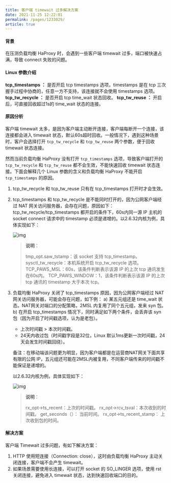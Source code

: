 ```yaml
---
title: 客户端 timewait 过多解决方案    
date: 2021-11-25 12:22:01
permalink: /pages/1233029/
article: true
---
```



#### 背景

在压测负载均衡 HaProxy 时，会遇到一些客户端 timewait 过多，端口被快速占满，导致 connect 失败的问题。

#### Linux 参数介绍

**tcp_timestamps ：** 是否开启 tcp timestamps 选项，timestamps 是在 tcp 三次握手过程中协商的，任意一方不支持，该连接就不会使用 timestamps 选项。
**tcp_tw_recycle ：** 是否开启 tcp time_wait 状态回收。
**tcp_tw_reuse ：** 开启后，可直接回收超过1s的 time_wait 状态的连接。

#### 原因分析

客户端 timewait 太多，是因为客户端主动断开连接，客户端每断开一个连接，该连接都会进入 timewait 状态，默认60s超时回收。一般情况下，遇到这种场景时，客户会选择打开 `tcp_tw_recycle` 和 `tcp_tw_reuse` 两个参数，便于回收 timewait 状态连接。

然而当前负载均衡 HaProxy 没有打开 `tcp_timestamps` 选项，导致客户端打开的 `tcp_tw_recycle` 和 `tcp_tw_reuse` 都不会生效，不能快速回收 timewait 状态连接。下面会解释几个 Linux 参数的含义和负载均衡 HaProxy 不能开启 `tcp_timestamps` 的原因。

1. tcp_tw_recycle 和 tcp_tw_reuse 只有在 tcp_timestamps 打开时才会生效。

2. tcp_timestamps 和 tcp_tw_recycle 是不能同时打开的，因为公网客户端经过 NAT 网关访问服务器，会存在问题，原因如下：
   tcp_tw_recycle/tcp_timestamps 都开启的条件下，60s内同一源 IP 主机的 socket connect 请求中的 timestamp 必须是递增的。以2.6.32内核为例，具体实现如下：

   ![img](https://mc.qcloudimg.com/static/img/2199611fec3b323a7b8fd3bb38459913/Linux1.png)

   > **说明**：
   >
   > tmp_opt.saw_tstamp：该 socket 支持 tcp_timestamp。
   > sysctl_tw_recycle：本机系统开启 tcp_tw_recycle 选项。
   > TCP_PAWS_MSL：60s，该条件判断表示该源 IP 的上次 tcp 通讯发生在60s内。
   > TCP_PAWS_WINDOW：1，该条件判断表示该源 IP 的上次 tcp 通讯的 timestamp 大于本次 tcp。

3. 负载均衡 HaProxy 关闭了 tcp_timestamps 原因，因为公网客户端经过 NAT 网关访问服务器，可能会存在问题，如下例：
   a) 某五元组还是 time_wait 状态。NAT网关对端口的分配策略，2MSL 内复用了同个五元组，发来 syn 包。
   b) 在开启 tcp_timestamps 情况下，同时满足如下两个条件，会丢弃该 syn 包（因为开启了时间戳选项，认为是老包）。

   + 上次时间戳 > 本次时间戳。
   + 24天内收过包（时间戳字段是32位，Linux 默认1ms更新一次时间戳，24天会发生时间戳回绕）。

   备注：在移动端该问题更为明显，因为客户端都是在运营商NAT网关下面共享有限的公网 IP，五元组还可能在2MSL内被复用，不同客户端传来的时间戳不能保证是递增的。

   以2.6.32内核为例，具体实现如下：

   ![img](https://mc.qcloudimg.com/static/img/6228a7dc25c670d4d2fbddc9ea400779/Linux2.png)

   > **说明**：
   >
   > rx_opt->ts_recent：上次的时间戳。
   > rx_opt->rcv_tsval：本次收到的时间戳。
   > get_seconds（）： 当前时间。
   > rx_opt->ts_recent_stamp： 上次收到包的时间。

#### 解决方案

客户端 Timewait 过多问题，有如下解决方案：

1. HTTP 使用短连接（Connection: close），这时由负载均衡 HaProxy 主动关闭连接，客户端不会产生 timewait。
2. 如果场景需要使用长连接，可以打开 socket 的 SO_LINGER 选项，使用 rst 关闭连接，避免进入 timewait 状态，达到快速回收端口的目的。
